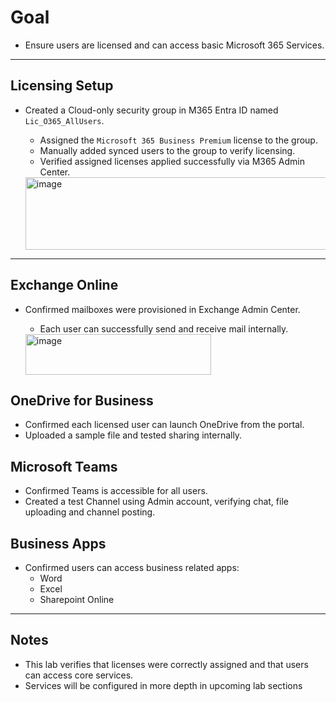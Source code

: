 # Goal
- Ensure users are licensed and can access basic Microsoft 365 Services.

---

## Licensing Setup
- Created a Cloud-only security group in M365 Entra ID named `Lic_O365_AllUsers`.
  - Assigned the `Microsoft 365 Business Premium` license to the group.
  - Manually added synced users to the group to verify licensing.
  - Verified assigned licenses applied successfully via M365 Admin Center.

  <img width="825" height="116" alt="image" src="https://github.com/user-attachments/assets/81872b54-deb3-4b58-ab8f-0e5f814c3202" />

---

## Exchange Online
- Confirmed mailboxes were provisioned in Exchange Admin Center.
  - Each user can successfully send and receive mail internally.

  <img width="297" height="65" alt="image" src="https://github.com/user-attachments/assets/5d9b4f68-be8c-43f2-ab2c-3294dd7dacca" />

## OneDrive for Business
- Confirmed each licensed user can launch OneDrive from the portal.
- Uploaded a sample file and tested sharing internally.

## Microsoft Teams
- Confirmed Teams is accessible for all users.
- Created a test Channel using Admin account, verifying chat, file uploading and channel posting.

## Business Apps
- Confirmed users can access business related apps:
    - Word
    - Excel
    - Sharepoint Online

---

 ## Notes
 - This lab verifies that licenses were correctly assigned and that users can access core services.
 - Services will be configured in more depth in upcoming lab sections

